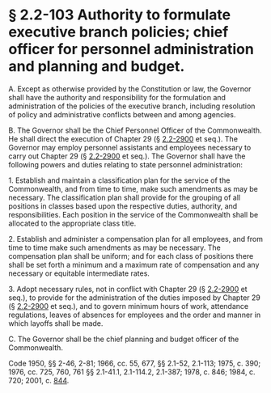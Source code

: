 # § 2.2-103 Authority to formulate executive branch policies; chief officer for personnel administration and planning and budget.

<p>A. Except as otherwise provided by the Constitution or law, the Governor shall have the authority and responsibility for the formulation and administration of the policies of the executive branch, including resolution of policy and administrative conflicts between and among agencies.</p><p>B. The Governor shall be the Chief Personnel Officer of the Commonwealth. He shall direct the execution of Chapter 29 (§ <a href='http://law.lis.virginia.gov/vacode/2.2-2900/'>2.2-2900</a> et seq.). The Governor may employ personnel assistants and employees necessary to carry out Chapter 29 (§ <a href='http://law.lis.virginia.gov/vacode/2.2-2900/'>2.2-2900</a> et seq.). The Governor shall have the following powers and duties relating to state personnel administration:</p><p>1. Establish and maintain a classification plan for the service of the Commonwealth, and from time to time, make such amendments as may be necessary. The classification plan shall provide for the grouping of all positions in classes based upon the respective duties, authority, and responsibilities. Each position in the service of the Commonwealth shall be allocated to the appropriate class title.</p><p>2. Establish and administer a compensation plan for all employees, and from time to time make such amendments as may be necessary. The compensation plan shall be uniform; and for each class of positions there shall be set forth a minimum and a maximum rate of compensation and any necessary or equitable intermediate rates.</p><p>3. Adopt necessary rules, not in conflict with Chapter 29 (§ <a href='http://law.lis.virginia.gov/vacode/2.2-2900/'>2.2-2900</a> et seq.), to provide for the administration of the duties imposed by Chapter 29 (§ <a href='http://law.lis.virginia.gov/vacode/2.2-2900/'>2.2-2900</a> et seq.), and to govern minimum hours of work, attendance regulations, leaves of absences for employees and the order and manner in which layoffs shall be made.</p><p>C. The Governor shall be the chief planning and budget officer of the Commonwealth.</p><p>Code 1950, §§ 2-46, 2-81; 1966, cc. 55, 677, §§ 2.1-52, 2.1-113; 1975, c. 390; 1976, cc. 725, 760, 761 §§ 2.1-41.1, 2.1-114.2, 2.1-387; 1978, c. 846; 1984, c. 720; 2001, c. <a href='http://lis.virginia.gov/cgi-bin/legp604.exe?011+ful+CHAP0844'>844</a>.</p>